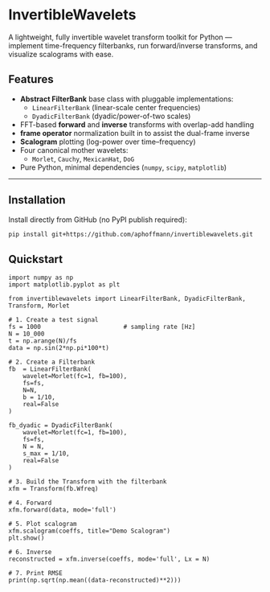# InvertibleWavelets
 
A lightweight, fully invertible wavelet transform toolkit for Python — implement time-frequency filterbanks, run forward/inverse transforms, and visualize scalograms with ease.


## Features

- **Abstract FilterBank** base class with pluggable implementations:
  - `LinearFilterBank` (linear-scale center frequencies)
  - `DyadicFilterBank` (dyadic/power-of-two scales)
- FFT-based **forward** and **inverse** transforms with overlap-add handling
- **frame operator** normalization built in to assist the dual-frame inverse
- **Scalogram** plotting (log-power over time–frequency)
- Four canonical mother wavelets:
  - `Morlet`, `Cauchy`, `MexicanHat`, `DoG`
- Pure Python, minimal dependencies (`numpy`, `scipy`, `matplotlib`)

---

## Installation

Install directly from GitHub (no PyPI publish required):

```bash
pip install git+https://github.com/aphoffmann/invertiblewavelets.git
```
## Quickstart
```
import numpy as np
import matplotlib.pyplot as plt

from invertiblewavelets import LinearFilterBank, DyadicFilterBank, Transform, Morlet

# 1. Create a test signal
fs = 1000                       # sampling rate [Hz]
N = 10_000
t = np.arange(N)/fs
data = np.sin(2*np.pi*100*t)

# 2. Create a Filterbank
fb  = LinearFilterBank(
    wavelet=Morlet(fc=1, fb=100),
    fs=fs, 
    N=N, 
    b = 1/10, 
    real=False
)

fb_dyadic = DyadicFilterBank(
    wavelet=Morlet(fc=1, fb=100),
    fs=fs,
    N = N,
    s_max = 1/10,
    real=False
)

# 3. Build the Transform with the filterbank
xfm = Transform(fb.Wfreq)

# 4. Forward
xfm.forward(data, mode='full')

# 5. Plot scalogram
xfm.scalogram(coeffs, title="Demo Scalogram")
plt.show()

# 6. Inverse
reconstructed = xfm.inverse(coeffs, mode='full', Lx = N)

# 7. Print RMSE
print(np.sqrt(np.mean((data-reconstructed)**2)))

```

